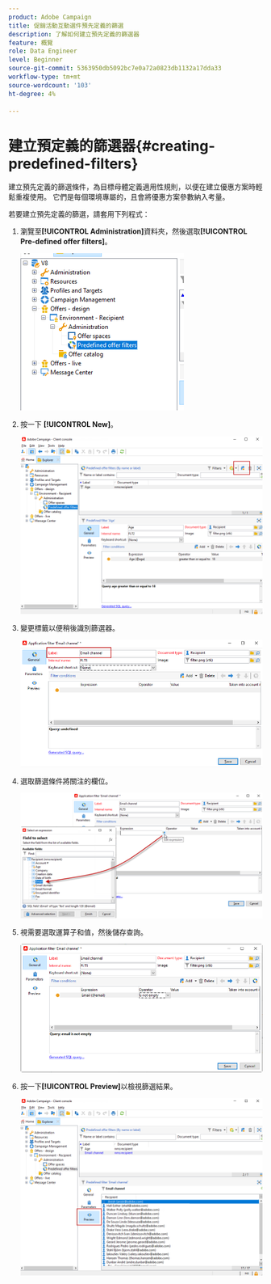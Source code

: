 ```yaml
---
product: Adobe Campaign
title: 促銷活動互動選件預先定義的篩選
description: 了解如何建立預先定義的篩選器
feature: 概覽
role: Data Engineer
level: Beginner
source-git-commit: 5363950db5092bc7e0a72a0823db1132a17dda33
workflow-type: tm+mt
source-wordcount: '103'
ht-degree: 4%

---
```


# 建立預定義的篩選器{#creating-predefined-filters}

建立預先定義的篩選條件，為目標母體定義適用性規則，以便在建立優惠方案時輕鬆重複使用。 它們是每個環境專屬的，且會將優惠方案參數納入考量。

若要建立預先定義的篩選，請套用下列程式：

1. 瀏覽至&#x200B;**[!UICONTROL Administration]**&#x200B;資料夾，然後選取&#x200B;**[!UICONTROL Pre-defined offer filters]**。

   ![](assets/offer_filter_create_005.png)

1. 按一下 **[!UICONTROL New]**。

   ![](assets/offer_filter_create_001.png)

1. 變更標籤以便稍後識別篩選器。

   ![](assets/offer_filter_create_002.png)

1. 選取篩選條件將關注的欄位。

   ![](assets/offer_filter_create_003.png)

1. 視需要選取運算子和值，然後儲存查詢。

   ![](assets/offer_filter_create_004.png)

1. 按一下&#x200B;**[!UICONTROL Preview]**&#x200B;以檢視篩選結果。

   ![](assets/offer_filter_create_006.png)


